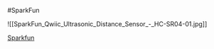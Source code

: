 #SparkFun


![[SparkFun_Qwiic_Ultrasonic_Distance_Sensor_-_HC-SR04-01.jpg]]

[Sparkfun](https://learn.sparkfun.com/tutorials/qwiic-ultrasonic-distance-sensor-hc-sr04-hookup-guide)